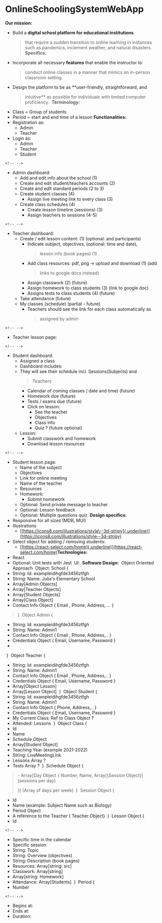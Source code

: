 # OnlineSchoolingSystemWebApp


**Our mission:**
​
-   Build a **digital school platform for educational institutions**
    > that require a sudden transition to online learning in instances
    > such as pandemics, inclement weather, and natural disasters.
​
**Specifics:**
​
-   Incorporate all necessary **features** that enable the instructor to
    > conduct online classes in a manner that mimics an in-person
    > classroom setting.
​
-   Design the platform to be as **user-friendly, straightforward, and
    > intuitive** as possible for individuals with limited computer
    > proficiency.
​
**Terminology:**
​
-   Class = Group of students
​
-   Period = start and end time of a lesson
​
**Functionalities:**
​
-   Registration as:
​
    -   Admin
​
    -   Teacher
​
-   Login as:
​
    -   Admin
​
    -   Teacher
​
    -   Student
​
```{=html}
<!-- -->
```
-   Admin dashboard:
​
    -   Add and edit info about the school (1)
​
    -   Create and edit student/teachers accounts (2)
​
    -   Create and edit standard periods (2 to 3)
​
    -   Create student classes (4)
​
        -   Assign live meeting link to every class (3)
​
    -   Create class schedules (4)
​
        -   Create lesson timeline (sessions) (3)
​
        -   Assign teachers to sessions (4-5)
​
```{=html}
<!-- -->
```
-   Teacher dashboard:
​
    -   Create / edit lesson content: (1) (optional: and participants)
​
        -   Indicate subject, objectives, (optional: time and date),
            > lesson info (book pages) (1)
​
        -   Add class resources: pdf, png → upload and download (1) (add
            > links to google docs instead)
​
        -   Assign classwork (2) (future)
​
        -   Assign homework to class students (3) (link to google doc)
​
        -   Assigns tests to class students (4) (future)
​
    -   Take attendance (future)
​
    -   My classes (schedule) (partial - future)
​
        -   Teachers should see the link for each class automatically as
            > assigned by admin
​
```{=html}
<!-- -->
```
-   Teacher lesson page:
​
```{=html}
<!-- -->
```
-   Student dashboard:
​
    -   Assigned a class
​
    -   Dashboard includes:
​
    -   They will see their schedule incl. Sessions(Subjects) and
        > Teachers
​
        -   Calendar of coming classes ( date and time) (future)
​
        -   Homework due (future)
​
        -   Tests / exams due (future)
​
        -   Click on lesson:
​
            -   See the teacher
​
            -   Objectives
​
            -   Class info
​
            -   Quiz ? (future optional)
​
    -   Lesson:
​
        -   Submit classwork and homework
​
        -   Download lesson resources
​
```{=html}
<!-- -->
```
-   Student lesson page:
​
    -   Name of the subject
​
    -   Objectives
​
    -   Link for online meeting
​
    -   Name of the teacher
​
    -   Resources
​
    -   Homework:
​
        -   Submit homework
​
    -   Optional: Send private message to teacher
​
    -   Optional: Lesson feedback
​
    -   Optional: Multiple questions quiz
​
**Design specifics:**
​
-   Responsive for all sizes (MDB, MUI)
​
-   Illustrations
​
    -   [[https://icons8.com/illustrations/style\--3d-stripy]{.underline}](https://icons8.com/illustrations/style--3d-stripy)
​
-   Select object for adding / removing students:
​
    -   [[https://react-select.com/home]{.underline}](https://react-select.com/home)
​
**Technologies:**
​
-   React
​
-   Optional: Unit tests with Jest
​
UI:
​
**Software Design:**
​
Object Oriented Approach
​
Object: School {
​
-   String: Id: exampleidihgfde3456ztfgh
​
-   String: Name: Julia's Elementary School
​
-   Array\[Admin Objects\]
​
-   Array\[Teacher Objects\]
​
-   Array\[Student Objects\]
​
-   Array\[Class Object\]
​
-   Contact Info Object { Email , Phone, Address, ... }
​
> }
​
Object Admin {
​
-   String: Id: exampleidihgfde3456ztfgh
​
-   String: Name: Admin1
​
-   Contact Info Object { Email , Phone, Address,.. }
​
-   Credentials Object { Email, Username, Password }
​
-   
​
}
​
Object Teacher {
​
-   String: Id: exampleidihgfde3456ztfgh
​
-   String: Name: Admin1
​
-   Contact Info Object { Email , Phone, Address,.. }
​
-   Credentials Object { Email, Username, Password }
​
-   Array\[Object Lesson\]
​
-   Array\[Lesson Object\]
​
}
​
Object Student {
​
-   String: Id: exampleidihgfde3456ztfgh
​
-   String: Name: Admin1
​
-   Contact Info Object { Phone, Address,.. }
​
-   Credentials Object { Email, Username, Password }
​
-   My Current Class: Ref to Class Object ?
​
-   Attended: Lessons
​
}
​
Object Class {
​
-   Id
​
-   Name
​
-   Schedule Object
​
-   Array\[Student Object\]
​
-   Teaching Year (example 2021-2022)
​
-   String: LiveMeetingLink
​
-   Lessons Array ?
​
-   Tests Array ?
​
}
​
Schedule Object {
​
> \- Array\[Day Object { Number, Name, Array\[{Session Object}\]
> (sessions per day)
>
> }\] (Array of days per week)
​
}
​
Session Object {
​
-   Id
​
-   Name (example: Subject Name such as Biology)
​
-   Period Object
​
-   A reference to the Teacher ( Teacher Object)
​
}
​
Lesson Object {
​
-   Id
​
```{=html}
<!-- -->
```
-   Specific time in the calendar
​
-   Specific session
​
-   String: Topic
​
-   String: Overview (objectives)
​
-   String: Description (book pages)
​
-   Resources: Array\[string: src\]
​
-   Classwork: Array\[string\]
​
-   Array\[string: Homework\]
​
-   Attendance: Array\[Students\]
​
}
​
Period {
​
-   Number
​
```{=html}
<!-- -->
```
-   Begins at:
​
-   Ends at:
​
-   Duration:
​

​
